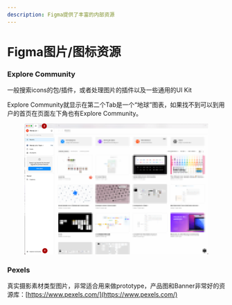 ```yaml
---
description: Figma提供了丰富的内部资源
---
```


# Figma图片/图标资源

### Explore Community

一般搜索icons的包/插件，或者处理图片的插件以及一些通用的UI Kit

Explore Community就显示在第二个Tab是一个“地球”图表，如果找不到可以到用户的首页在页面左下角也有Explore Community。

<figure><img src=".gitbook/assets/Explore-Community.png" alt=""><figcaption></figcaption></figure>

### Pexels

真实摄影素材类型图片，非常适合用来做prototype，产品图和Banner非常好的资源库：[https://www.pexels.com/](https://www.pexels.com/)

